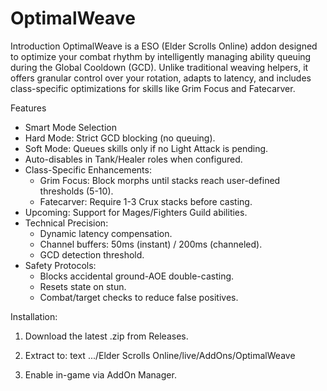 # OptimalWeave
Introduction
OptimalWeave is a ESO (Elder Scrolls Online) addon designed to optimize your combat rhythm by intelligently managing ability queuing during the Global Cooldown (GCD). Unlike traditional weaving helpers, it offers granular control over your rotation, adapts to latency, and includes class-specific optimizations for skills like Grim Focus and Fatecarver.


Features
- Smart Mode Selection
- Hard Mode: Strict GCD blocking (no queuing).
- Soft Mode: Queues skills only if no Light Attack is pending.
- Auto-disables in Tank/Healer roles when configured.
- Class-Specific Enhancements:
  * Grim Focus: Block morphs until stacks reach user-defined thresholds (5-10).
  * Fatecarver: Require 1-3 Crux stacks before casting.
- Upcoming: Support for Mages/Fighters Guild abilities.
- Technical Precision:
  * Dynamic latency compensation.
  * Channel buffers: 50ms (instant) / 200ms (channeled).
  * GCD detection threshold.
- Safety Protocols:
  * Blocks accidental ground-AOE double-casting.
  * Resets state on stun.
  * Combat/target checks to reduce false positives.

Installation:
1. Download the latest .zip from Releases.

2. Extract to:
text
.../Elder Scrolls Online/live/AddOns/OptimalWeave  
3. Enable in-game via AddOn Manager.

